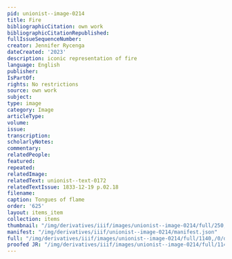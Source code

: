 ```yaml
---
pid: unionist--image-0214
title: Fire
bibliographicCitation: own work
bibliographicCitationRepublished: 
fullIssueSequenceNumber: 
creator: Jennifer Rycenga
dateCreated: '2023'
description: iconic representation of fire
language: English
publisher: 
IsPartOf: 
rights: No restrictions
source: own work
subject: 
type: image
category: Image
articleType: 
volume: 
issue: 
transcription: 
scholarlyNotes: 
commentary: 
relatedPeople: 
featured: 
repeated: 
relatedImage: 
relatedText: unionist--text-0172
relatedTextIssue: 1833-12-19 p.02.18
filename: 
caption: Tongues of flame
order: '625'
layout: items_item
collection: items
thumbnail: "/img/derivatives/iiif/images/unionist--image-0214/full/250,/0/default.jpg"
manifest: "/img/derivatives/iiif/unionist--image-0214/manifest.json"
full: "/img/derivatives/iiif/images/unionist--image-0214/full/1140,/0/default.jpg"
proofed JR: "/img/derivatives/iiif/images/unionist--image-0214/full/1140,/0/default.jpg"
---
```

